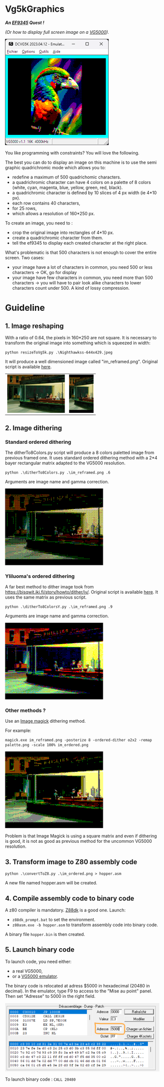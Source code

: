# Vg5kGraphics
**_An [EF9345](https://en.wikipedia.org/wiki/Thomson_EF9345) Quest !_**

_(Or how to display full screen image on a [VG5000](https://en.wikipedia.org/wiki/Philips_VG5000))._

![Exotic](/images/exotic_parrot.png)

You like programming with constraints? You will love the following. 

The best you can do to display an image on this machine is to use the semi graphic quadrichromic mode which allows you to:
- redefine a maximum of 500 quadrichomic characters.
- a quadrichromic character can have 4 colors on a palette of 8 colors (white, cyan, magenta, blue, yellow, green, red, black).
- a quadrichromic character is defined by 10 slices of 4 px width (ie 4*10 px).
- each row contains 40 characters,
- for 25 rows,
- which allows a resolution of 160*250 px.

To create an image, you need to :
- crop the original image into rectangles of 4*10 px.
- create a quadrichromic character from them.
- tell the ef9345 to display each created character at the right place.

What's problematic is that 500 characters is not enough to cover the entire screen. Two cases: 
- your image have a lot of characters in common, you need 500 or less characters -> OK, go for display
- your image have few characters in common, you need more than 500 characters -> you will have to pair look alike characters to lower characters count under 500. 
A kind of lossy compression.

# Guideline
## 1. Image reshaping
With a ratio of 0.64, the pixels in 160*250 are not square. It is necessary to transform the original image into something which is squeezed in width:
```code
python resizeToVg5k.py .\Nighthawkss-644x429.jpeg
```
It will produce a well dimensioned image called "im_reframed.png". Original script is available [here](https://gist.github.com/mieki256/de2e21417528f724da4853cc30d9ef95).

<table>
<tr>
    <td><img src="images/Nighthawkss-644x429.jpeg" height="125"></td>
    <td><img src="images/nightawks_im_reframed.png" height="125"></td>
</tr>
</table>

## 2. Image dithering
### Standard ordered dithering
The ditherTo8Colors.py script will produce a 8 colors paletted image from previous framed one.
It uses standard ordered dithering method with a 2*4 bayer rectangular matrix adapted to the VG5000 resolution.
```code
python .\ditherTo8Colors.py .\im_reframed.png .6
```
Arguments are image name and gamma correction.

![Exotic](/images/im_ordered_standard_6.png)

### Yliluoma's ordered dithering
A far best method to dither image took from https://bisqwit.iki.fi/story/howto/dither/jy/. Original script is available [here](https://gist.github.com/mieki256/de2e21417528f724da4853cc30d9ef95).
It uses the same matrix as previous script.
```code
python .\ditherTo8ColorsY.py .\im_reframed.png .9
```
Arguments are image name and gamma correction.

![Exotic](/images/im_ordered_Yliluoma_9.png)

### Other methods ?
Use an [Image magick](https://legacy.imagemagick.org/Usage/quantize/) dithering method.

For example:
```code
magick.exe im_reframed.png -posterize 8 -ordered-dither o2x2 -remap palette.png -scale 100% im_ordered.png
```
![Exotic](/images/im_ordered_magick.png)

Problem is that Image Magick is using a square matrix and even if dithering is good, it is not as good as previous method for the uncommon VG5000 resolution.

## 3. Transform image to Z80 assembly code
```code
python .\convertToZ8.py .\im_ordered.png > hopper.asm
```
A new file named hopper.asm will be created.

## 4. Compile assembly code to binary code
A z80 compiler is mandatory. [Z88dk](https://z88dk.org/site/download) is a good one.
Launch:
- ```z88dk_prompt.bat``` to set the environment.
- ```z80asm.exe -b hopper.asm``` to transform assembly code into binary code.

A binary file ```hopper.bin``` is then created.

## 5. Launch binary code
To launch code, you need either:
- a real VG5000,
- or a [VG5000 emulator](http://dcvg5k.free.fr/download/emu/dcvg5k_20220226.zip).

The binary code is relocated at adress $5000 in hexadecimal (20480 in decimal). In the emulator, type F9 to access to the "Mise au point" panel. Then set "Adresse" to 5000 in the right field.

![mop](/images/misopoint.png)

To launch binary code : ```CALL 20480```
